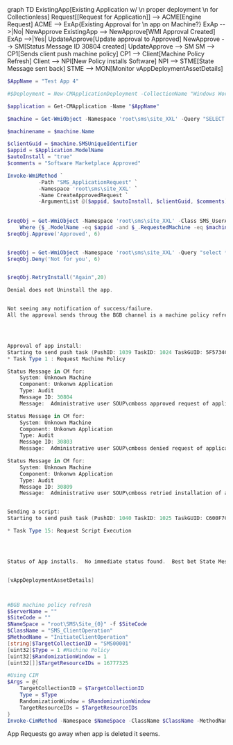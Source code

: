 

<div class="mermaid">
            graph TD
            ExistingApp[Existing Application w/ \n proper deployment \n for Collectionless]
            Request[[Request for Application]] --> ACME[Engine Request]
            ACME --> ExAp{Existing Approval for \n app on Machine?}
            ExAp -->|No| NewApprove
            ExistingApp --> NewApprove[WMI Approval Created]
            ExAp -->|Yes| UpdateApprove[Update approval to Approved]
            NewApprove --> SM[Status Message ID 30804 created]
            UpdateApprove --> SM
            SM --> CP1[Sends client push machine policy] 
            CP1 --> Client[Machine Policy Refresh]
            Client --> NPI[New Policy installs Software]
            NPI --> STME[State Message sent back]
            STME --> MON[Monitor vAppDeploymentAssetDetails]
</div>


```powershell
$AppName = "Test App 4"

#$Deployment = New-CMApplicationDeployment -CollectionName "Windows Workstation" -Name "$AppName" -DeployAction Install -DeployPurpose Available -ApprovalRequired $true

$application = Get-CMApplication -Name "$AppName"

$machine = Get-WmiObject -Namespace 'root\sms\site_XXL' -Query "SELECT * FROM SMS_R_SYSTEM WHERE Name = 'Win10-2'"

$machinename = $machine.Name

$clientGuid = $machine.SMSUniqueIdentifier
$appid = $Application.ModelName
$autoInstall = "true"
$comments = "Software Marketplace Approved"

Invoke-WmiMethod `
          -Path "SMS_ApplicationRequest" `
          -Namespace 'root\sms\site_XXL' `
          -Name CreateApprovedRequest `
          -ArgumentList @($appid, $autoInstall, $clientGuid, $comments)
		  
		  
$reqObj = Get-WmiObject -Namespace 'root\sms\site_XXL' -Class SMS_UserApplicationRequest | `
    Where {$_.ModelName -eq $appid -and $_.RequestedMachine -eq $machinename }
$reqObj.Approve('Approved', 6)


$reqObj = Get-WmiObject -Namespace 'root\sms\site_XXL' -Query "select * from SMS_UserApplicationRequest where ModelName='$appid' and RequestedMachine='$machinename'"
$reqObj.Deny('Not for you', 6)


$reqObj.RetryInstall("Again",20)

Denial does not Uninstall the app.


Not seeing any notification of success/failure.
All the approval sends throug the BGB channel is a machine policy refresh.




Approval of app install:
Starting to send push task (PushID: 1039 TaskID: 1024 TaskGUID: 5F5734C6-2B0A-4998-86B0-F0CF6D7B778E TaskType: 1 TaskParam: ) to 1 clients with throttling (strategy: 1 param: 42)
* Task Type 1 : Request Machine Policy

Status Message in CM for:
	System: Unknown Machine
	Component: Unkonwn Application
	Type: Audit
	Message ID: 30804
	Message:  Administrative user SOUP\cmboss approved request of application ScopeId_5D76BDE2-98FC-4855-B205-4DF992B18F54/Application_508a00b2-bc40-42c6-af5b-db400224ad2a for device WIN10-1.

Status Message in CM for:
	System: Unknown Machine
	Component: Unkonwn Application
	Type: Audit
	Message ID: 30803
	Message:  Administrative user SOUP\cmboss denied request of application Test App for user None for device WIN10-1.

Status Message in CM for:
	System: Unknown Machine
	Component: Unkonwn Application
	Type: Audit
	Message ID: 30809
	Message:  Administrative user SOUP\cmboss retried installation of application Test App 1 for device WIN10-1.


Sending a script:
Starting to send push task (PushID: 1040 TaskID: 1025 TaskGUID: C600F7C7-17A6-4F4F-A83D-52A89D34EF90 TaskType: 15 TaskParam: PFNjcmlwdENvbnRlbnQgU2NyaXB0R3VpZD0nOEVEQjQyN0MtQzA0OS00MzZDLUEyNEQtMjE2RjJDNzZEOTU1Jz48U2NyaXB0VmVyc2lvbj4xPC9TY3JpcHRWZXJzaW9uPjxTY3JpcHRUeXBlPjA8L1NjcmlwdFR5cGU+PFNjcmlwdEhhc2ggU2NyaXB0SGFzaEFsZz0nU0hBMjU2Jz4zMTFDMTJDOTU3MDcxNTUwMkQxMEYyNzlDQUQwQ0M5NTEyNUY5MDlBQzIwM0Q0MjgwNERCMERFMUY4RkQzRjc4PC9TY3JpcHRIYXNoPjxTY3JpcHRQYXJhbWV0ZXJzPjwvU2NyaXB0UGFyYW1ldGVycz48UGFyYW1ldGVyR3JvdXBIYXNoIFBhcmFtZXRlckhhc2hBbGc9J1NIQTI1Nic+PC9QYXJhbWV0ZXJHcm91cEhhc2g+PC9TY3JpcHRDb250ZW50Pg==) to 1 clients with throttling (strategy: 1 param: 42)

* Task Type 15: Request Script Execution




Status of App installs.  No immediate status found.  Best bet State Messaging.


[vAppDeploymentAssetDetails]



#BGB machine policy refresh
$ServerName = ""
$SiteCode = ""
$NameSpace = "root\SMS\Site_{0}" -f $SiteCode
$ClassName = "SMS_ClientOperation"
$MethodName = "InitiateClientOperation"
[string]$TargetCollectionID = "SMS00001"
[uint32]$Type = 1 #Machine Policy
[uint32]$RandomizationWindow = 1
[uint32[]]$TargetResourceIDs = 16777325

#Using CIM
$Args = @{
    TargetCollectionID = $TargetCollectionID
    Type = $Type
    RandomizationWindow = $RandomizationWindow
    TargetResourceIDs = $TargetResourceIDs
}
Invoke-CimMethod -Namespace $NameSpace -ClassName $ClassName -MethodName $MethodName -Arguments $Args

```

App Requests go away when app is deleted it seems.